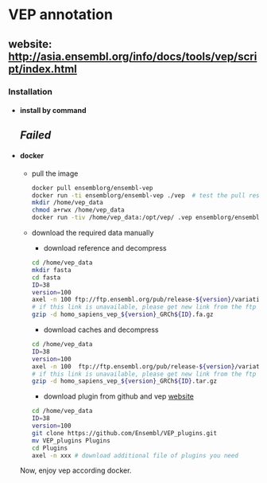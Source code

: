 # VEP annotation 
website: http://asia.ensembl.org/info/docs/tools/vep/script/index.html
---
### Installation 

* #### install by command 
  ## _Failed_ 
  
* #### docker  
  * pull the image
    
    ```bash
    docker pull ensemblorg/ensembl-vep
    docker run -ti ensemblorg/ensembl-vep ./vep  # test the pull result
    mkdir /home/vep_data
    chmod a+rwx /home/vep_data
    docker run -tiv /home/vep_data:/opt/vep/ .vep ensemblorg/ensembl-vep perl INSTALL.pl # download database cache reference and plugins      
    ```
    
  * download the required data manually
    
    * download reference and decompress 
    
    ```bash
    cd /home/vep_data 
    mkdir fasta
    cd fasta
    ID=38
    version=100
    axel -n 100 ftp://ftp.ensembl.org/pub/release-${version}/variation/VEP/homo_sapiens_vep_${version}_GRCh${ID}.fa.gz
    # if this link is unavailable, please get new link from the ftp server of ensembl
    gzip -d homo_sapiens_vep_${version}_GRCh${ID}.fa.gz  
    ```
    
    * download caches and decompress 
    ```bash
    cd /home/vep_data 
    ID=38
    version=100
    axel -n 100  ftp://ftp.ensembl.org/pub/release-${version}/variation/VEP/homo_sapiens_vep_${version}_GRCh${ID}.tar.gz
    # if this link is unavailable, please get new link from the ftp server of ensembl
    gzip -d homo_sapiens_vep_${version}_GRCh${ID}.tar.gz  
    ```
    * download plugin from github and vep [website](https://asia.ensembl.org/info/docs/tools/vep/script/vep_plugins.html)
     ```bash
    cd /home/vep_data 
    ID=38
    version=100
    git clone https://github.com/Ensembl/VEP_plugins.git
    mv VEP_plugins Plugins
    cd Plugins 
    axel -n xxx # download additional file of plugins you need
    ```
  
  
  Now, enjoy vep according docker.  
  
  
  
    
    
       
             